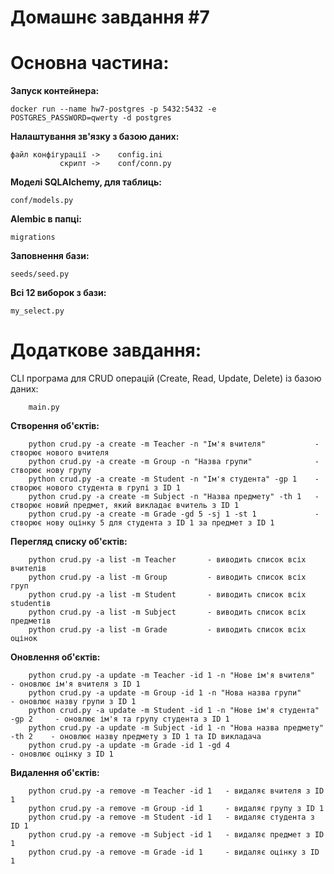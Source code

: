 # Домашнє завдання #7

<h1>Основна частина:</h1>

<b>Запуск контейнера:</b> 

    docker run --name hw7-postgres -p 5432:5432 -e POSTGRES_PASSWORD=qwerty -d postgres

<b>Налаштування зв'язку з базою даних:</b>

    файл конфігурації ->    config.ini
               cкрипт ->    conf/conn.py
    

<b>Моделі SQLAlchemy, для таблиць:</b>

    conf/models.py

<b>Alembic в папці:</b>

    migrations

<b>Заповнення бази:</b>

    seeds/seed.py

<b>Всі 12 виборок з бази:</b>

    my_select.py


<h1>Додаткове завдання:</h1>

CLI програма для CRUD операцій (Create, Read, Update, Delete) із базою даних:

        main.py

<b>Створення об'єктів:</b>

        python crud.py -a create -m Teacher -n "Ім'я вчителя"           - створює нового вчителя
        python crud.py -a create -m Group -n "Назва групи"              - створює нову групу
        python crud.py -a create -m Student -n "Ім'я студента" -gp 1    - створює нового студента в групі з ID 1
        python crud.py -a create -m Subject -n "Назва предмету" -th 1   - створює новий предмет, який викладає вчитель з ID 1
        python crud.py -a create -m Grade -gd 5 -sj 1 -st 1             - створює нову оцінку 5 для студента з ID 1 за предмет з ID 1

<b>Перегляд списку об'єктів:</b>

        python crud.py -a list -m Teacher       - виводить список всіх вчителів
        python crud.py -a list -m Group         - виводить список всіх груп
        python crud.py -a list -m Student       - виводить список всіх studentів
        python crud.py -a list -m Subject       - виводить список всіх предметів
        python crud.py -a list -m Grade         - виводить список всіх оцінок

<b>Оновлення об'єктів:</b>

        python crud.py -a update -m Teacher -id 1 -n "Нове ім'я вчителя"            - оновлює ім'я вчителя з ID 1
        python crud.py -a update -m Group -id 1 -n "Нова назва групи"               - оновлює назву групи з ID 1
        python crud.py -a update -m Student -id 1 -n "Нове ім'я студента" -gp 2     - оновлює ім'я та групу студента з ID 1
        python crud.py -a update -m Subject -id 1 -n "Нова назва предмету" -th 2    - оновлює назву предмету з ID 1 та ID викладача
        python crud.py -a update -m Grade -id 1 -gd 4                               - оновлює оцінку з ID 1

<b>Видалення об'єктів:</b>

        python crud.py -a remove -m Teacher -id 1   - видаляє вчителя з ID 1
        python crud.py -a remove -m Group -id 1     - видаляє групу з ID 1
        python crud.py -a remove -m Student -id 1   - видаляє студента з ID 1
        python crud.py -a remove -m Subject -id 1   - видаляє предмет з ID 1
        python crud.py -a remove -m Grade -id 1     - видаляє оцінку з ID 1
